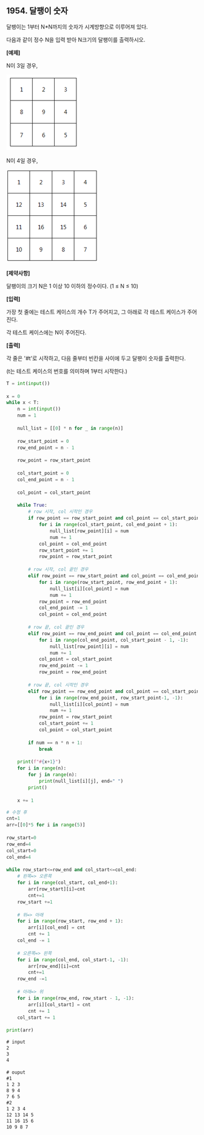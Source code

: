## 1954. 달팽이 숫자

달팽이는 1부터 N*N까지의 숫자가 시계방향으로 이루어져 있다.

다음과 같이 정수 N을 입력 받아 N크기의 달팽이를 출력하시오.


**[예제]**

N이 3일 경우,


![img](D2.assets/달팽이_숫자열00.jpg)


N이 4일 경우,


![img](D2.assets/달팽이_숫자열01.jpg)

**[제약사항]**

달팽이의 크기 N은 1 이상 10 이하의 정수이다. (1 ≤ N ≤ 10)


**[입력]**

가장 첫 줄에는 테스트 케이스의 개수 T가 주어지고, 그 아래로 각 테스트 케이스가 주어진다.

각 테스트 케이스에는 N이 주어진다.


**[출력]**

각 줄은 '#t'로 시작하고, 다음 줄부터 빈칸을 사이에 두고 달팽이 숫자를 출력한다.

(t는 테스트 케이스의 번호를 의미하며 1부터 시작한다.)

```python
T = int(input())

x = 0
while x < T:
    n = int(input())
    num = 1
    
    null_list = [[0] * n for _ in range(n)]

    row_start_point = 0
    row_end_point = n - 1

    row_point = row_start_point

    col_start_point = 0
    col_end_point = n - 1

    col_point = col_start_point

    while True:
        # row 시작, col 시작인 경우
        if row_point == row_start_point and col_point == col_start_point:
            for i in range(col_start_point, col_end_point + 1):
                null_list[row_point][i] = num
                num += 1
            col_point = col_end_point
            row_start_point += 1
            row_point = row_start_point

        # row 시작, col 끝인 경우
        elif row_point == row_start_point and col_point == col_end_point:
            for i in range(row_start_point, row_end_point + 1):
                null_list[i][col_point] = num
                num += 1
            row_point = row_end_point
            col_end_point -= 1
            col_point = col_end_point

        # row 끝, col 끝인 경우
        elif row_point == row_end_point and col_point == col_end_point:
            for i in range(col_end_point, col_start_point - 1, -1):
                null_list[row_point][i] = num
                num += 1
            col_point = col_start_point
            row_end_point -= 1
            row_point = row_end_point
        
        # row 끝, col 시작인 경우
        elif row_point == row_end_point and col_point == col_start_point:
            for i in range(row_end_point, row_start_point-1, -1):
                null_list[i][col_point] = num
                num += 1
            row_point = row_start_point
            col_start_point += 1
            col_point = col_start_point
        
        if num == n * n + 1:
            break
    
    print(f"#{x+1}")
    for i in range(n):
        for j in range(n):
            print(null_list[i][j], end=" ")
        print()
        
    x += 1
```

```python
# 수정 후
cnt=1
arr=[[0]*5 for i in range(5)]

row_start=0
row_end=4
col_start=0
col_end=4

while row_start<=row_end and col_start<=col_end:
    # 왼쪽=> 오른쪽
    for i in range(col_start, col_end+1):
        arr[row_start][i]=cnt
        cnt+=1
    row_start +=1

    # 위=> 아래
    for i in range(row_start, row_end + 1):
        arr[i][col_end] = cnt
        cnt += 1
    col_end -= 1

    # 오른쪽=> 왼쪽
    for i in range(col_end, col_start-1, -1):
        arr[row_end][i]=cnt
        cnt+=1
    row_end -=1

    # 아래=> 위
    for i in range(row_end, row_start - 1, -1):
        arr[i][col_start] = cnt
        cnt += 1
    col_start += 1

print(arr)
```

```
# input
2    
3   
4       

# ouput
#1
1 2 3
8 9 4
7 6 5
#2
1 2 3 4
12 13 14 5
11 16 15 6
10 9 8 7
```


